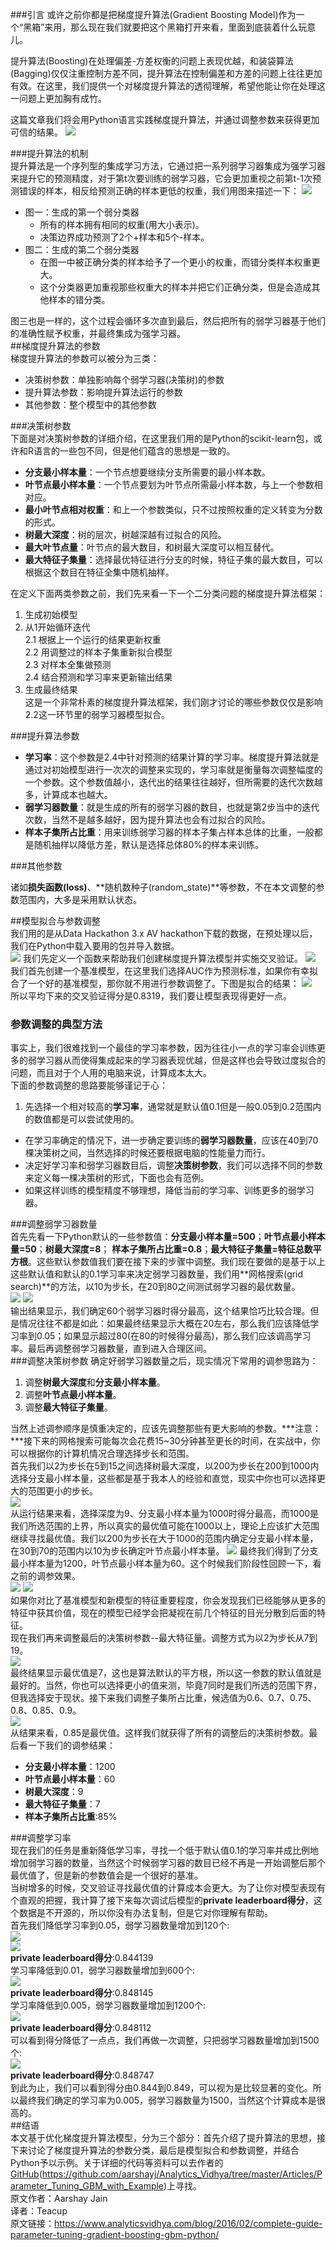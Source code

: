 ###引言
或许之前你都是把梯度提升算法(Gradient Boosting Model)作为一个“黑箱”来用，那么现在我们就要把这个黑箱打开来看，里面到底装着什么玩意儿。  

提升算法(Boosting)在处理偏差-方差权衡的问题上表现优越，和装袋算法(Bagging)仅仅注重控制方差不同，提升算法在控制偏差和方差的问题上往往更加有效。在这里，我们提供一个对梯度提升算法的透彻理解，希望他能让你在处理这一问题上更加胸有成竹。  

这篇文章我们将会用Python语言实践梯度提升算法，并通过调整参数来获得更加可信的结果。
![](http://static.datartisan.com/upload/attachment/2016/09/rT2gjpIj.jpg)

###提升算法的机制  
提升算法是一个序列型的集成学习方法，它通过把一系列弱学习器集成为强学习器来提升它的预测精度，对于第t次要训练的弱学习器，它会更加重视之前第t-1次预测错误的样本，相反给预测正确的样本更低的权重，我们用图来描述一下：
![](http://static.datartisan.com/upload/attachment/2016/09/otVrRUrl.png)    

* 图一：生成的第一个弱分类器
	* 所有的样本拥有相同的权重(用大小表示)。  
	* 决策边界成功预测了2个+样本和5个-样本。  
* 图二：生成的第二个弱分类器
	* 在图一中被正确分类的样本给予了一个更小的权重，而错分类样本权重更大。
	* 这个分类器更加重视那些权重大的样本并把它们正确分类，但是会造成其他样本的错分类。  

图三也是一样的，这个过程会循环多次直到最后，然后把所有的弱学习器基于他们的准确性赋予权重，并最终集成为强学习器。  
##梯度提升算法的参数  
梯度提升算法的参数可以被分为三类：  

* 决策树参数：单独影响每个弱学习器(决策树)的参数  
* 提升算法参数：影响提升算法运行的参数  
* 其他参数：整个模型中的其他参数  

###决策树参数  
下面是对决策树参数的详细介绍，在这里我们用的是Python的scikit-learn包，或许和R语言的一些包不同，但是他们蕴含的思想是一致的。  

* **分支最小样本量**：一个节点想要继续分支所需要的最小样本数。  
* **叶节点最小样本量**：一个节点要划为叶节点所需最小样本数，与上一个参数相对应。  
* **最小叶节点相对权重**：和上一个参数类似，只不过按照权重的定义转变为分数的形式。   
* **树最大深度**：树的层次，树越深越有过拟合的风险。  
* **最大叶节点量**：叶节点的最大数目，和树最大深度可以相互替代。  
* **最大特征子集量**：选择最优特征进行分支的时候，特征子集的最大数目，可以根据这个数目在特征全集中随机抽样。  

在定义下面两类参数之前，我们先来看一下一个二分类问题的梯度提升算法框架：  

1. 生成初始模型
2. 从1开始循环迭代  
	2.1 根据上一个运行的结果更新权重  
	2.2 用调整过的样本子集重新拟合模型  
	2.3 对样本全集做预测  
	2.4 结合预测和学习率来更新输出结果  
3. 生成最终结果  
这是一个非常朴素的梯度提升算法框架，我们刚才讨论的哪些参数仅仅是影响2.2这一环节里的弱学习器模型拟合。 
 
###提升算法参数  

* **学习率**：这个参数是2.4中针对预测的结果计算的学习率。梯度提升算法就是通过对初始模型进行一次次的调整来实现的，学习率就是衡量每次调整幅度的一个参数。这个参数值越小，迭代出的结果往往越好，但所需要的迭代次数越多，计算成本也越大。  
* **弱学习器数量**：就是生成的所有的弱学习器的数目，也就是第2步当中的迭代次数，当然不是越多越好，因为提升算法也会有过拟合的风险。  
* **样本子集所占比重**：用来训练弱学习器的样本子集占样本总体的比重，一般都是随机抽样以降低方差，默认是选择总体80%的样本来训练。 
 
###其他参数  

 诸如**损失函数(loss)**、**随机数种子(random_state)**等参数，不在本文调整的参数范围内，大多是采用默认状态。


##模型拟合与参数调整  
我们用的是从Data Hackathon 3.x AV hackathon下载的数据，在预处理以后，我们在Python中载入要用的包并导入数据。  
![](http://static.datartisan.com/upload/attachment/2016/09/rEGRNXJ2.png)
我们先定义一个函数来帮助我们创建梯度提升算法模型并实施交叉验证。
![](http://static.datartisan.com/upload/attachment/2016/09/0Dat2Ip3.png)
我们首先创建一个基准模型，在这里我们选择AUC作为预测标准，如果你有幸拟合了一个好的基准模型，那你就不用进行参数调整了。下图是拟合的结果：
![](http://static.datartisan.com/upload/attachment/2016/09/h52FEtHj.png)  
所以平均下来的交叉验证得分是0.8319，我们要让模型表现得更好一点。 
### 参数调整的典型方法  
事实上，我们很难找到一个最佳的学习率参数，因为往往小一点的学习率会训练更多的弱学习器从而使得集成起来的学习器表现优越，但是这样也会导致过度拟合的问题，而且对于个人用的电脑来说，计算成本太大。  
下面的参数调整的思路要能够谨记于心：   

1. 先选择一个相对较高的**学习率**，通常就是默认值0.1但是一般0.05到0.2范围内的数值都是可以尝试使用的。  
* 在学习率确定的情况下，进一步确定要训练的**弱学习器数量**，应该在40到70棵决策树之间，当然选择的时候还要根据电脑的性能量力而行。  
* 决定好学习率和弱学习器数目后，调整**决策树参数**，我们可以选择不同的参数来定义每一棵决策树的形式，下面也会有范例。  
* 如果这样训练的模型精度不够理想，降低当前的学习率、训练更多的弱学习器。  

###调整弱学习器数量  
首先先看一下Python默认的一些参数值：**分支最小样本量=500**；**叶节点最小样本量=50**；**树最大深度=8**； **样本子集所占比重=0.8**；**最大特征子集量=特征总数平方根**。这些默认参数值我们要在接下来的步骤中调整。我们现在要做的是基于以上这些默认值和默认的0.1学习率来决定弱学习器数量，我们用**网格搜索(grid search)**的方法，以10为步长，在20到80之间测试弱学习器的最优数量。  
![](http://static.datartisan.com/upload/attachment/2016/09/3LI3z9LC.png)
![](http://static.datartisan.com/upload/attachment/2016/09/QdEh8sBo.png)  
输出结果显示，我们确定60个弱学习器时得分最高，这个结果恰巧比较合理。但是情况往往不都是如此：如果最终结果显示大概在20左右，那么我们应该降低学习率到0.05；如果显示超过80(在80的时候得分最高)，那么我们应该调高学习率。最后再调整弱学习器数量，直到进入合理区间。  
###调整决策树参数 
确定好弱学习器数量之后，现实情况下常用的调参思路为：  

1. 调整**树最大深度**和**分支最小样本量**。  
2. 调整**叶节点最小样本量**。  
3. 调整**最大特征子集量**。  

当然上述调参顺序是慎重决定的，应该先调整那些有更大影响的参数。***注意：***接下来的网格搜索可能每次会花费15~30分钟甚至更长的时间，在实战中，你可以根据你的计算机情况合理选择步长和范围。  
首先我们以2为步长在5到15之间选择树最大深度，以200为步长在200到1000内选择分支最小样本量，这些都是基于我本人的经验和直觉，现实中你也可以选择更大的范围更小的步长。    
![](http://static.datartisan.com/upload/attachment/2016/09/QHCo6lNs.png)  
从运行结果来看，选择深度为9、分支最小样本量为1000时得分最高，而1000是我们所选范围的上界，所以真实的最优值可能在1000以上，理论上应该扩大范围继续寻找最优值。我们以200为步长在大于1000的范围内确定分支最小样本量，在30到70的范围内以10为步长确定叶节点最小样本量。
![](http://static.datartisan.com/upload/attachment/2016/09/pqEvICd7.png)
最终我们得到了分支最小样本量为1200，叶节点最小样本量为60。这个时候我们阶段性回顾一下，看之前的调参效果。  
![](http://static.datartisan.com/upload/attachment/2016/09/5LDz2RcP.png)
![](http://static.datartisan.com/upload/attachment/2016/09/nsq9Y3ra.png)  
如果你对比了基准模型和新模型的特征重要程度，你会发现我们已经能够从更多的特征中获其价值，现在的模型已经学会把凝视在前几个特征的目光分散到后面的特征。  
现在我们再来调整最后的决策树参数--最大特征量。调整方式为以2为步长从7到19。  
![](http://static.datartisan.com/upload/attachment/2016/09/NKRICKbU.png)  
最终结果显示最优值是7，这也是算法默认的平方根，所以这一参数的默认值就是最好的。当然，你也可以选择更小的值来测，毕竟7同时是我们所选的范围下界，但我选择安于现状。接下来我们调整子集所占比重，候选值为0.6、0.7、0.75、0.8、0.85、0.9。  
![](http://static.datartisan.com/upload/attachment/2016/09/BGRd4XbZ.png)  
从结果来看，0.85是最优值。这样我们就获得了所有的调整后的决策树参数。最后看一下我们的调参结果：  

* **分支最小样本量**：1200  
* **叶节点最小样本量**：60  
* **树最大深度**：9  
* **最大特征子集量**：7  
* **样本子集所占比重**:85%  

###调整学习率  
现在我们的任务是重新降低学习率，寻找一个低于默认值0.1的学习率并成比例地增加弱学习器的数量，当然这个时候弱学习器的数目已经不再是一开始调整后那个最优值了，但是新的参数值会是一个很好的基准。  
当树增多的时候，交叉验证寻找最优值的计算成本会更大。为了让你对模型表现有个直观的把握，我计算了接下来每次调试后模型的**private leaderboard得分**，这个数据是不开源的，所以你没有办法复制，但是它对你理解有帮助。  
首先我们降低学习率到0.05，弱学习器数量增加到120个:   
![](http://static.datartisan.com/upload/attachment/2016/09/R5zw5e6R.png)  
![](http://static.datartisan.com/upload/attachment/2016/09/VWPlSinZ.png)  
**private leaderboard得分**:0.844139  
学习率降低到0.01，弱学习器数量增加到600个:  
![](http://static.datartisan.com/upload/attachment/2016/09/fO6gUOoJ.png)  
**private leaderboard得分**:0.848145  
学习率降低到0.005，弱学习器数量增加到1200个:  
![](http://static.datartisan.com/upload/attachment/2016/09/mMtmI8kq.png)  
**private leaderboard得分**:0.848112  
可以看到得分降低了一点点，我们再做一次调整，只把弱学习器数量增加到1500个:       
![](http://static.datartisan.com/upload/attachment/2016/09/K20jTOBG.png)  
**private leaderboard得分**:0.848747  
到此为止，我们可以看到得分由0.844到0.849，可以视为是比较显著的变化。所以最终我们确定的学习率为0.005，弱学习器数量为1500，当然这个计算成本是很高的。  
##结语  
本文基于优化梯度提升算法模型，分为三个部分：首先介绍了提升算法的思想，接下来讨论了梯度提升算法的参数分类，最后是模型拟合和参数调整，并结合Python予以示例。关于详细的代码等资料可以去作者的[GitHub](https://github.com/aarshayj/Analytics_Vidhya/tree/master/Articles/Parameter_Tuning_GBM_with_Example)(https://github.com/aarshayj/Analytics_Vidhya/tree/master/Articles/Parameter_Tuning_GBM_with_Example)上寻找。  
原文作者：Aarshay Jain  
译者：Teacup  
原文链接：https://www.analyticsvidhya.com/blog/2016/02/complete-guide-parameter-tuning-gradient-boosting-gbm-python/
